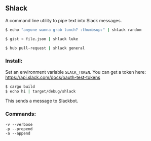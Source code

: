## Shlack

A command line utility to pipe text into Slack messages.

```sh
$ echo "anyone wanna grab lunch? :thumbsup:" | shlack random
```
```sh
$ gist < file.json | shlack luke
```
```sh
$ hub pull-request | shlack general
```

### Install:
Set an environment variable `SLACK_TOKEN`. You can get a token here: https://api.slack.com/docs/oauth-test-tokens
```sh
$ cargo build
$ echo hi | target/debug/shlack
```
This sends a message to Slackbot.

### Commands:
```
-v --verbose
-p --prepend
-a --append
```

